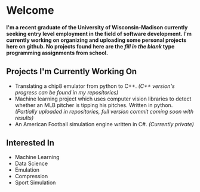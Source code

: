 # Welcome

#### I'm a recent graduate of the University of Wisconsin-Madison currently seeking entry level employment in the field of software development. I'm currently working on organizing and uploading some personal projects here on github.  No projects found here are the *fill in the blank* type programming assignments from school.

## Projects I'm Currently Working On
* Translating a chip8 emulator from python to C++.  *(C++ version's progress can be found in my repositories)*
* Machine learning project which uses computer vision libraries to detect whether an MLB pitcher is tipping his pitches.  Written in python. *(Partially uploaded in repositories, full version commit coming soon with results)*
* An American Football simulation engine written in C#. *(Currently private)*

## Interested In
* Machine Learning
* Data Science
* Emulation
* Compression
* Sport Simulation

<!--
**HunterWard/HunterWard** is a ✨ _special_ ✨ repository because its `README.md` (this file) appears on your GitHub profile.

Here are some ideas to get you started:

- 🔭 I’m currently working on ...
- 🌱 I’m currently learning ...
- 👯 I’m looking to collaborate on ...
- 🤔 I’m looking for help with ...
- 💬 Ask me about ...
- 📫 How to reach me: ...
- 😄 Pronouns: ...
- ⚡ Fun fact: ...
-->
